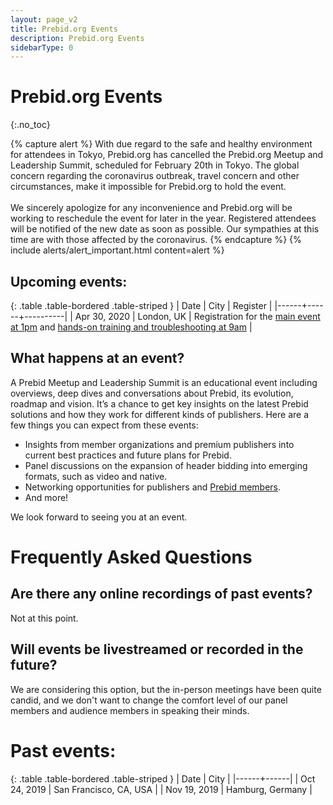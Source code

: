 ```yaml
---
layout: page_v2
title: Prebid.org Events
description: Prebid.org Events
sidebarType: 0
---
```


# Prebid.org Events
{:.no_toc}

{% capture alert %}
With due regard to the safe and healthy environment for attendees in Tokyo, Prebid.org has cancelled the Prebid.org Meetup and Leadership Summit, scheduled for February 20th in Tokyo.  The global concern regarding the coronavirus outbreak, travel concern and other circumstances, make it impossible for Prebid.org to hold the event.
<br/><br/>
We sincerely apologize for any inconvenience and Prebid.org will be working to reschedule the event for later in the year. Registered attendees will be notified of the new date as soon as possible.  Our sympathies at this time are with those affected by the coronavirus.
{% endcapture %}
{% include alerts/alert_important.html content=alert %}

## Upcoming events:

{: .table .table-bordered .table-striped }
| Date | City | Register |
|------+------+----------|
| Apr 30, 2020 | London, UK | Registration for the [main event at 1pm](https://www.eventbrite.com/e/prebid-meetup-and-leadership-summit-london-april-30-2020-registration-95649272549) and [hands-on training and troubleshooting at 9am](https://www.eventbrite.com/e/prebid-hands-on-training-and-troubleshooting-london-april-30-2020-registration-95672463915) |

## What happens at an event?

A Prebid Meetup and Leadership Summit is an educational event including
overviews, deep dives and conversations about Prebid, its evolution, roadmap
and vision. It’s a chance to get key insights on the latest Prebid
solutions and how they work for different kinds of publishers. Here are
a few things you can expect from these events:

- Insights from member organizations and premium publishers into current best practices and future plans for Prebid.
- Panel discussions on the expansion of header bidding into emerging formats, such as video and native.
- Networking opportunities for publishers and [Prebid members](/partners/partners.html).
- And more!

We look forward to seeing you at an event.


# Frequently Asked Questions

## Are there any online recordings of past events?

Not at this point.

## Will events be livestreamed or recorded in the future?

We are considering this option, but the in-person meetings have been quite
candid, and we don't want to change the comfort level of our panel members and
audience members in speaking their minds.

# Past events:

{: .table .table-bordered .table-striped }
| Date | City |
|------+------|
| Oct 24, 2019 | San Francisco, CA, USA |
| Nov 19, 2019 | Hamburg, Germany |
